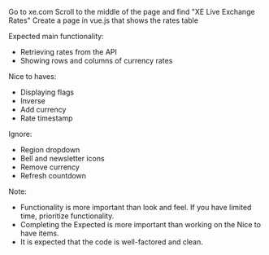 Go to xe.com
Scroll to the middle of the page and find "XE Live Exchange Rates"
Create a page in vue.js that shows the rates table

Expected main functionality:
* Retrieving rates from the API
* Showing rows and columns of currency rates

Nice to haves:
* Displaying flags
* Inverse
* Add currency
* Rate timestamp

Ignore:
* Region dropdown
* Bell and newsletter icons
* Remove currency
* Refresh countdown

Note:
* Functionality is more important than look and feel. If you have limited time, prioritize functionality.
* Completing the Expected is more important than working on the Nice to have items.
* It is expected that the code is well-factored and clean.
